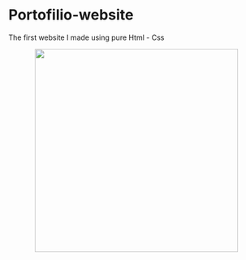 # Portofilio-website
The first website I made using pure Html - Css
<div align="center">
    <img src="/screenshots/screen1.jpg" width="400px"</img> 
</div>
